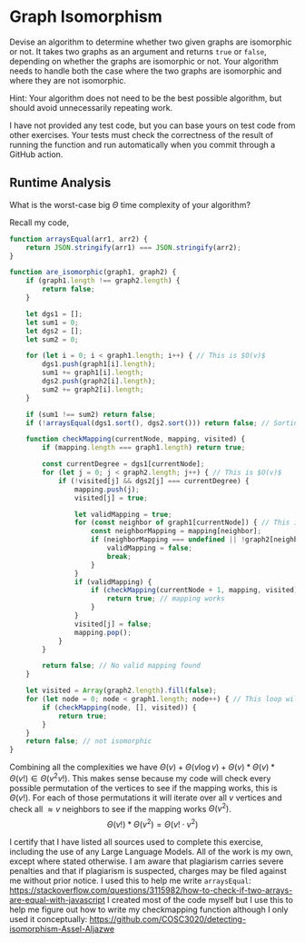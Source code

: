 # Graph Isomorphism

Devise an algorithm to determine whether two given graphs are isomorphic or not.
It takes two graphs as an argument and returns `true` or `false`, depending on
whether the graphs are isomorphic or not. Your algorithm needs to handle both
the case where the two graphs are isomorphic and where they are not isomorphic.

Hint: Your algorithm does not need to be the best possible algorithm, but should
avoid unnecessarily repeating work.

I have not provided any test code, but you can base yours on test code from
other exercises. Your tests must check the correctness of the result of running
the function and run automatically when you commit through a GitHub action.

## Runtime Analysis

What is the worst-case big $\Theta$ time complexity of your algorithm?

Recall my code,
```js
function arraysEqual(arr1, arr2) {
    return JSON.stringify(arr1) === JSON.stringify(arr2); 
}

function are_isomorphic(graph1, graph2) {
    if (graph1.length !== graph2.length) {
        return false;
    }

    let dgs1 = [];
    let sum1 = 0;
    let dgs2 = [];
    let sum2 = 0;

    for (let i = 0; i < graph1.length; i++) { // This is $O(v)$
        dgs1.push(graph1[i].length);
        sum1 += graph1[i].length;
        dgs2.push(graph2[i].length);
        sum2 += graph2[i].length;
    }

    if (sum1 !== sum2) return false;
    if (!arraysEqual(dgs1.sort(), dgs2.sort())) return false; // Sorting has a complexity of $\Theta(v \log v)$

    function checkMapping(currentNode, mapping, visited) {
        if (mapping.length === graph1.length) return true;

        const currentDegree = dgs1[currentNode];
        for (let j = 0; j < graph2.length; j++) { // This is $O(v)$
            if (!visited[j] && dgs2[j] === currentDegree) {
                mapping.push(j);
                visited[j] = true;

                let validMapping = true;
                for (const neighbor of graph1[currentNode]) { // This is $O(v)$
                    const neighborMapping = mapping[neighbor];
                    if (neighborMapping === undefined || !graph2[neighborMapping].includes(j)) {
                        validMapping = false;
                        break;
                    }
                }
                if (validMapping) {
                    if (checkMapping(currentNode + 1, mapping, visited)) { // This is the recurence part which will check every possible permutation of the graph $\Theta(v!)$
                        return true; // mapping works
                    }
                }
                visited[j] = false;
                mapping.pop();
            }
        }

        return false; // No valid mapping found
    }

    let visited = Array(graph2.length).fill(false);
    for (let node = 0; node < graph1.length; node++) { // This loop will run $O(v)$ times 
        if (checkMapping(node, [], visited)) {
            return true;
        }
    }
    return false; // not isomorphic
}
```

Combining all the complexities we have $\Theta(v) + \Theta(v \log v) + \Theta(v)* \Theta(v)* \Theta(v!) \in \Theta(v^2 v!)$.
This makes sense because my code will check every possible permutation of the vertices to see if the mapping works, this is $\Theta(v!)$. For each of those permutations it will iterate over all $v$ vertices and check all $\approx v$ neighbors to see if the mapping works $\Theta(v^2)$. $$\Theta(v!)* \Theta(v^2) = \Theta(v! \cdot v^2)$$
 
I certify that I have listed all sources used to complete this exercise, including the use of any Large Language Models. All of the work is my own, except where stated otherwise. I am aware that plagiarism carries severe penalties and that if plagiarism is suspected, charges may be filed against me without prior notice.
I used this to help me write ```arraysEqual```: https://stackoverflow.com/questions/3115982/how-to-check-if-two-arrays-are-equal-with-javascript
I created most of the code myself but I use this to help me figure out how to write my checkmapping function although I only used it conceptually:
https://github.com/COSC3020/detecting-isomorphism-Assel-Aljazwe
